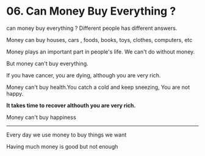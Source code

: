 # 06. Can Money Buy Everything ?



can money buy everything ? Different people has different answers.

Money can buy houses, cars , foods, books, toys, clothes, computers, etc

Money plays an important part in people's life. We can't do without money.



But money  can't buy everything.

If you have cancer, you are dying, although you are very rich.



Money can't buy health.You catch a cold and keep sneezing, You are not happy.

**It takes time to recover althouth you are very rich.** 



Money can't buy happiness





---



Every day we use money to buy things we want



Having much money is good but not enough